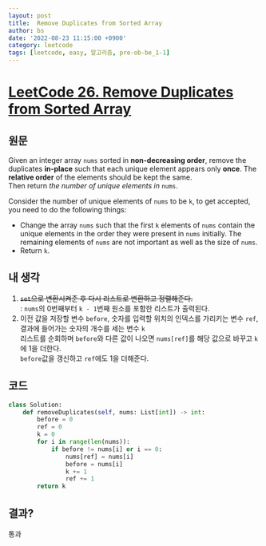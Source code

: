 ```yaml
---
layout: post
title:  Remove Duplicates from Sorted Array
author: bs
date: '2022-08-23 11:15:00 +0900'
category: leetcode
tags: [leetcode, easy, 알고리즘, pre-ob-be_1-1]
---
```


# [LeetCode 26. Remove Duplicates from Sorted Array](https://leetcode.com/problems/remove-duplicates-from-sorted-array/)

## 원문
Given an integer array `nums` sorted in **non-decreasing order**, remove the duplicates **in-place** such that each unique element appears only **once**. The **relative order** of the elements should be kept the same.<br>
Then return *the number of unique elements in* `nums`.

Consider the number of unique elements of `nums` to be `k`, to get accepted, you need to do the following things:

- Change the array `nums` such that the first `k` elements of `nums` contain the unique elements in the order they were present in `nums` initially. The remaining elements of `nums` are not important as well as the size of `nums`.
- Return `k`.

## 내 생각
1. ~~`set`으로 변환시켜준 후 다시 리스트로 변환하고 정렬해준다.~~<br>
  : `nums`의 0번째부터 `k - 1`번째 원소를 포함한 리스트가 출력된다.
2. 이전 값을 저장할 변수 `before`, 숫자를 입력할 위치의 인덱스를 가리키는 변수 `ref`, 결과에 들어가는 숫자의 개수를 세는 변수 `k`<br>
  리스트를 순회하며 `before`와 다른 값이 나오면 `nums[ref]`를 해당 값으로 바꾸고 `k`에 1을 더한다.<br>
  `before`값을 갱신하고 `ref`에도 1을 더해준다.

## 코드
```python
class Solution:
    def removeDuplicates(self, nums: List[int]) -> int:
        before = 0
        ref = 0
        k = 0
        for i in range(len(nums)):
            if before != nums[i] or i == 0:
                nums[ref] = nums[i]
                before = nums[i]
                k += 1
                ref += 1
        return k
```

## 결과?
통과